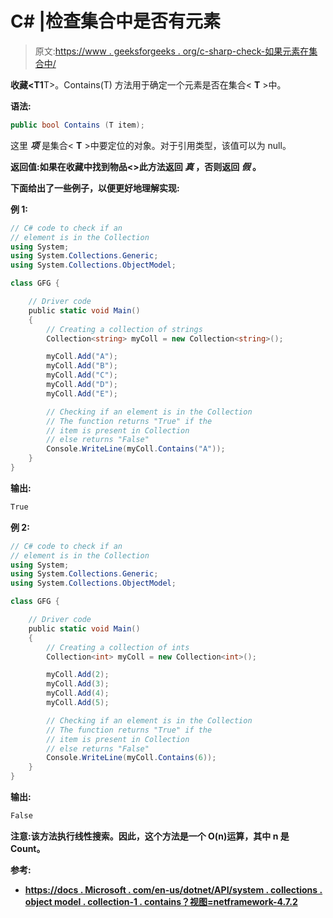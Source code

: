 # C# |检查集合中是否有元素

> 原文:[https://www . geeksforgeeks . org/c-sharp-check-如果元素在集合中/](https://www.geeksforgeeks.org/c-sharp-check-if-an-element-is-in-the-collectiont/)

**收藏<T1**T>。Contains(T) 方法用于确定一个元素是否在集合< **T** >中。

**语法:**

```cs
public bool Contains (T item);

```

这里 ***项*** 是集合< **T** >中要定位的对象。对于引用类型，该值可以为 null。

**返回值:**如果在收藏中找到物品<**>此方法返回 ***真*** ，否则返回 ***假*** 。**

**下面给出了一些例子，以便更好地理解实现:**

****例 1:****

```cs
// C# code to check if an
// element is in the Collection
using System;
using System.Collections.Generic;
using System.Collections.ObjectModel;

class GFG {

    // Driver code
    public static void Main()
    {
        // Creating a collection of strings
        Collection<string> myColl = new Collection<string>();

        myColl.Add("A");
        myColl.Add("B");
        myColl.Add("C");
        myColl.Add("D");
        myColl.Add("E");

        // Checking if an element is in the Collection
        // The function returns "True" if the
        // item is present in Collection
        // else returns "False"
        Console.WriteLine(myColl.Contains("A"));
    }
}
```

****输出:****

```cs
True 
```

****例 2:****

```cs
// C# code to check if an
// element is in the Collection
using System;
using System.Collections.Generic;
using System.Collections.ObjectModel;

class GFG {

    // Driver code
    public static void Main()
    {
        // Creating a collection of ints
        Collection<int> myColl = new Collection<int>();

        myColl.Add(2);
        myColl.Add(3);
        myColl.Add(4);
        myColl.Add(5);

        // Checking if an element is in the Collection
        // The function returns "True" if the
        // item is present in Collection
        // else returns "False"
        Console.WriteLine(myColl.Contains(6));
    }
}
```

****输出:****

```cs
False 
```

****注意:**该方法执行**线性搜索**。因此，这个方法是一个 O(n)运算，其中 n 是 Count。**

****参考:****

*   **[https://docs . Microsoft . com/en-us/dotnet/API/system . collections . object model . collection-1 . contains？视图=netframework-4.7.2](https://docs.microsoft.com/en-us/dotnet/api/system.collections.objectmodel.collection-1.contains?view=netframework-4.7.2)**